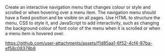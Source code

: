 Create an interactive navigation menu that changes colour or style and scrolled or when hovering over a menu item. The navigation menu should have a fixed position and be visible on all pages. Use HTML to structure the menu, CSS to style it, and JavaScript to add interactivity, such as changing the background colour of font color of the menu when it is scrolled or when a menu item is hovered over.

https://github.com/user-attachments/assets/f1d85aa1-6f52-4cf4-87ba-ef58c08378b8
